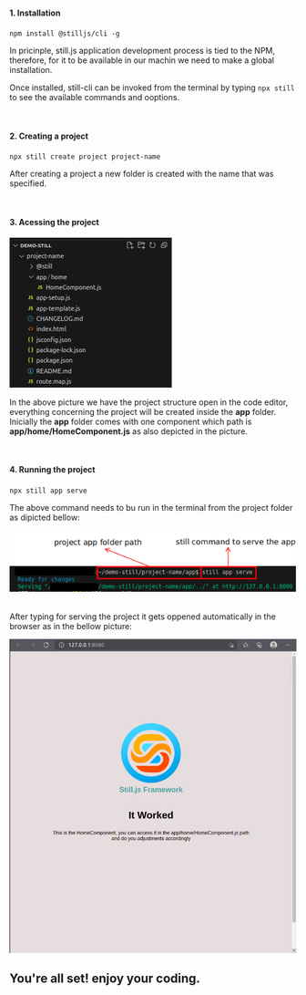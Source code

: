 #### 1. Installation
`npm install @stilljs/cli -g`

In pricinple, still.js application development process is tied to the NPM, therefore, for it to be available in our machin we need to make a global installation.

Once installed, still-cli can be invoked from the terminal by typing `npx still` to see the available commands and ooptions.

<br>

#### 2. Creating a project
`npx still create project project-name`

After creating a project a new folder is created with the name that was specified.


<br>

#### 3. Acessing the project

![Project Structure](assets/img/project-structure.png)

In the above picture we have the project structure open in the code editor, everything concerning the project will be created inside the <a><b>app</b></a> folder. Inicially the <a><b>app</b></a> folder comes with one component which path is <a><b>app/home/HomeComponent.js</b></a> as also depicted in the picture.


<br>

#### 4. Running the project

`npx still app serve`

The above command needs to bu run in the terminal from the project folder as dipicted bellow:

![Project Structure](assets/img/running-project-doc.png)

<br/>
After typing for serving the project it gets oppened automatically in the browser as in the bellow picture:

![Project Structure](assets/img/project-open-in-browser-doc.png)

<h2>You're all set! enjoy your coding.</h2>
<br/>


